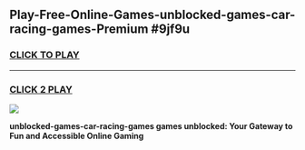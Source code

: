 
## Play-Free-Online-Games-unblocked-games-car-racing-games-Premium #9jf9u
<h3>
<a href="https://premium.freeplayer.one?title=unblocked-games-car-racing-games&ref=8M">CLICK TO PLAY</a></h3>
<hr>

<h3>
<a href="https://premium.freeplayer.one?title=unblocked-games-car-racing-games&ref=8M">CLICK 2 PLAY</a>
  
</h3>

<a href="https://premium.freeplayer.one?title=unblocked-games-car-racing-games&ref=8M"><img src="https://clearcache.store/games.png"></a>


**unblocked-games-car-racing-games games unblocked: Your Gateway to Fun and Accessible Online Gaming**
